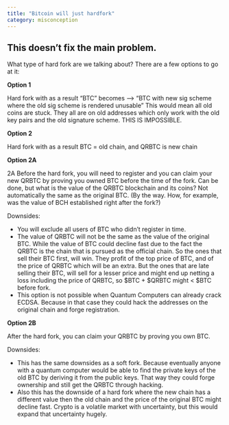 ```yaml
---
title: "Bitcoin will just hardfork"
category: misconception
---
```


## This doesn’t fix the main problem.

What type of hard fork are we talking about? There are a few options to go at it:

**Option 1**

Hard fork with as a result “BTC” becomes --> “BTC with new sig scheme where the old sig scheme is rendered unusable” This would mean all old coins are stuck. They all are on old addresses which only work with the old key pairs and the old signature scheme. THIS IS IMPOSSIBLE.

**Option 2**

Hard fork with as a result BTC = old chain, and QRBTC is new chain 


**Option 2A**

2A Before the hard fork, you will need to register and you can claim your new QRBTC by proving you owned BTC before the time of the fork. Can be done, but what is the value of the QRBTC blockchain and its coins? Not automatically the same as the original BTC. (By the way. How, for example, was the value of BCH established right after the fork?) 

Downsides: 

- You will exclude all users of BTC who didn’t register in time. 
- The value of QRBTC will not be the same as the value of the original BTC. While the value of BTC could decline fast due to the fact the QRBTC is the chain that is pursued as the official chain. So the ones that sell their BTC first, will win. They profit of the top price of BTC, and of the price of QRBTC which will be an extra. But the ones that are late selling their BTC, will sell for a lesser price and might end up netting a loss including the price of QRBTC, so $BTC + $QRBTC might < $BTC before fork.
- This option is not possible when Quantum Computers can already crack ECDSA. Because in that case they could hack the addresses on the original chain and forge registration.

**Option 2B**

After the hard fork, you can claim your QRBTC by proving you own BTC. 

Downsides:
- This has the same downsides as a soft fork. Because eventually anyone with a quantum computer would be able to find the private keys of the old BTC by deriving it from the public keys. That way they could forge ownership and still get the QRBTC through hacking. 
- Also this has the downside of a hard fork where the new chain has a different value then the old chain and the price of the original BTC might decline fast. Crypto is a volatile market with uncertainty, but this would expand that uncertainty hugely.
